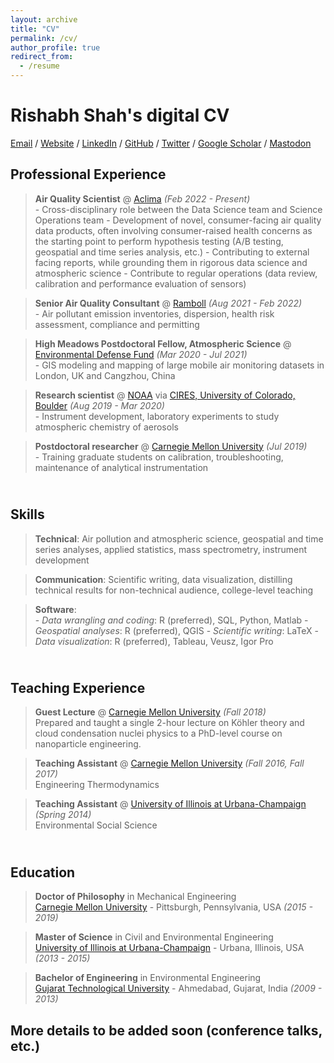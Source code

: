 ```yaml
---
layout: archive
title: "CV"
permalink: /cv/
author_profile: true
redirect_from:
  - /resume
---
```


# Rishabh Shah's digital CV

[Email](mailto:rshah6192@gmail.com) / [Website](https://rishabhshah-92.github.io/) / [LinkedIn](https://www.linkedin.com/in/rishabh-shah-36196246/) / [GitHub](https://github.com/rishabhshah-92) / [Twitter](https://twitter.com/@rishabh_shah92) / [Google Scholar](https://scholar.google.com/citations?user=Xvv6SCsAAAAJ&hl=en) / [Mastodon](https://airpollution.science/@rishabh)

## Professional Experience

>  **Air Quality Scientist** @ [Aclima](https://aclima.io) _(Feb 2022 - Present)_ <br>
    - Cross-disciplinary role between the Data Science team and Science Operations team
    - Development of novel, consumer-facing air quality data products, often involving consumer-raised health concerns as the starting point to perform hypothesis testing (A/B testing, geospatial and time series analysis, etc.) 
    - Contributing to external facing reports, while grounding them in rigorous data science and atmospheric science
    - Contribute to regular operations (data review, calibration and performance evaluation of sensors)

> **Senior Air Quality Consultant** @ [Ramboll](https://ramboll.com/) _(Aug 2021 - Feb 2022)_ <br>
    - Air pollutant emission inventories, dispersion, health risk assessment, compliance and permitting

> **High Meadows Postdoctoral Fellow, Atmospheric Science** @ [Environmental Defense Fund](http://edf.org/) _(Mar 2020 - Jul 2021)_ <br>
    - GIS modeling and mapping of large mobile air monitoring datasets in London, UK and Cangzhou, China

> **Research scientist** @ [NOAA](https://www.noaa.gov/) via [CIRES, University of Colorado, Boulder](https://cires.colorado.edu/) _(Aug 2019 - Mar 2020)_ <br>
    - Instrument development, laboratory experiments to study atmospheric chemistry of aerosols

> **Postdoctoral researcher** @ [Carnegie Mellon University](https://particulate-matter.cmu.edu/) _(Jul 2019)_ <br>
    - Training graduate students on calibration, troubleshooting, maintenance of analytical instrumentation

## <br> Skills

> **Technical**: Air pollution and atmospheric science, geospatial and time series analyses, applied statistics, mass spectrometry, instrument development

> **Communication**: Scientific writing, data visualization, distilling technical results for non-technical audience, college-level teaching

> **Software**:<br>
    - _Data wrangling and coding_: R (preferred), SQL, Python, Matlab
    - _Geospatial analyses_: R (preferred), QGIS
    - _Scientific writing_: LaTeX
    - _Data visualization_: R (preferred), Tableau, Veusz, Igor Pro

## <br> Teaching Experience
> **Guest Lecture** @ [Carnegie Mellon University](https://www.meche.engineering.cmu.edu/) _(Fall 2018)_ <br>
Prepared and taught a single 2-hour lecture on Köhler theory and cloud condensation nuclei physics to a PhD-level course on nanoparticle engineering.

> **Teaching Assistant** @ [Carnegie Mellon University](https://www.meche.engineering.cmu.edu/) _(Fall 2016, Fall 2017)_ <br>
Engineering Thermodynamics

> **Teaching Assistant** @ [University of Illinois at Urbana-Champaign](https://illinois.edu/) _(Spring 2014)_ <br>
Environmental Social Science

## <br> Education

> **Doctor of Philosophy** in Mechanical Engineering<br>
[Carnegie Mellon University](https://www.meche.engineering.cmu.edu/) - Pittsburgh, Pennsylvania, USA _(2015 - 2019)_

> **Master of Science** in Civil and Environmental Engineering<br>
[University of Illinois at Urbana-Champaign](https://cee.illinois.edu/) - Urbana, Illinois, USA _(2013 - 2015)_

> **Bachelor of Engineering** in Environmental Engineering<br>
[Gujarat Technological University](https://www.gtu.ac.in/) - Ahmedabad, Gujarat, India _(2009 - 2013)_

## More details to be added soon (conference talks, etc.)
